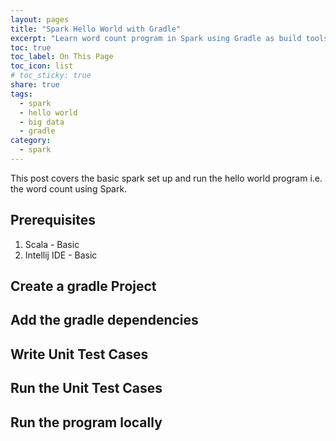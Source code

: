 ```yaml
---
layout: pages
title: "Spark Hello World with Gradle"
excerpt: "Learn word count program in Spark using Gradle as build tools"
toc: true
toc_label: On This Page
toc_icon: list
# toc_sticky: true
share: true
tags:
  - spark
  - hello world
  - big data
  - gradle
category:
  - spark
---
```


This post covers the basic spark set up and run the hello world program i.e. the word count using Spark.

## Prerequisites
1. Scala - Basic
2. Intellij IDE - Basic

## Create a gradle Project

## Add the gradle dependencies

## Write Unit Test Cases

## Run the Unit Test Cases

## Run the program locally
